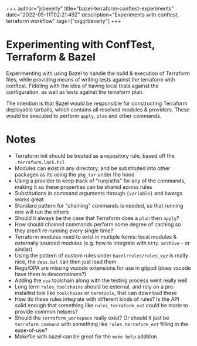 +++
author="jrbeverly"
title="bazel-terraform-conftest-experiments"
date="2022-05-11T02:21:49Z"
description="Experiments with conftest, terraform workflow"
tags=["org:jrbeverly"]
+++

# Experimenting with ConfTest, Terraform & Bazel

Experimenting with using Bazel to handle the build & execution of Terraform files, while providing means of writing tests against the terraform with conftest. Fiddling with the idea of having local tests against the configuration, as well as tests against the terraform plan.

The intention is that Bazel would be responsible for constructing Terraform deployable tarballs, which contains all resolved modules & providers. These would be executed to perform `apply`, `plan` and other commands. 

# Notes

- Terraform init should be treated as a repository rule, based off the `.terraform.lock.hcl`
- Modules can exist in any directory, and be substituted into other packages as its using the `pkg_tar` under the hood
- Using a provider to keep track of "runpaths" for any of the commands, making it so these properties can be shared across rules
- Substitutions in command arguments through `{variable}` and kwargs works great
- Standard pattern for "chaining" commands is needed, so that running one will run the others
- Should it always be the case that Terraform does a `plan` then `apply`?
- How should chained commands perform some degree of caching so they aren't re-running every single time?
- Terraform modules need to exist in multiple forms: local modules & externally sourced modules (e.g. how to integrate with `http_archive` - or similar)
- Using the pattern of custom rules under `bazel/rules/rules_xyz` is really nice, the `deps.bzl` can then just load them
- Rego/OPA are missing vscode extensions for use in gitpod (does vscode have them in devcontainers?)
- Adding the `opa` toolchain along with the testing process went really well
- Long term `rules_toolchains` should be external, and rely on a pre-installed tool like `toolchains` or `termtools`, that can download these
- How do these rules integrate with different kinds of rules? Is the API solid enough that something like `rules_terraform_ext` could be made to provide common helpers?
- Should the `terraform_workspace` really exist? Or should it just be `terraform_command` with something like `rules_terraform_ext` filling in the ease-of-use?
- Makefile with bazel can be great for the `make help` addition
